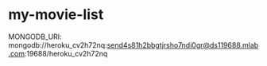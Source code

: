 # my-movie-list

MONGODB_URI: mongodb://heroku_cv2h72nq:send4s81h2bbgtjrsho7ndi0gr@ds119688.mlab.com:19688/heroku_cv2h72nq